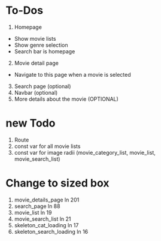 # To-Dos
1. Homepage  
- Show movie lists
- Show genre selection 
- Search bar is homepage
2. Movie detail page 
- Navigate to this page when a movie is selected
3. Search page (optional)
4. Navbar (optional)
5. More details about the movie (OPTIONAL)

# new Todo
1. Route
2. const var for all movie lists
3. const var for image radii (movie_category_list, movie_list, movie_search_list)

# Change to sized box
1. movie_details_page ln 201
2. search_page ln 88
3. movie_list ln 19
4. movie_search_list ln 21
5. skeleton_cat_loading ln 17
6. skeleton_search_loading ln 16